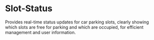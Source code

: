 # Slot-Status
Provides real-time status updates for car parking slots, clearly showing which slots are free for parking and which are occupied, for efficient management and user information.
